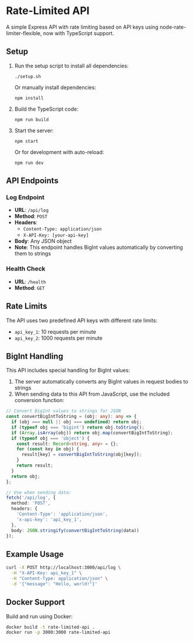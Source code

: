 # Rate-Limited API

A simple Express API with rate limiting based on API keys using node-rate-limiter-flexible, now with TypeScript support.

## Setup

1. Run the setup script to install all dependencies:
   ```
   ./setup.sh
   ```
   
   Or manually install dependencies:
   ```
   npm install
   ```

2. Build the TypeScript code:
   ```
   npm run build
   ```

3. Start the server:
   ```
   npm start
   ```
   
   Or for development with auto-reload:
   ```
   npm run dev
   ```

## API Endpoints

### Log Endpoint
- **URL**: `/api/log`
- **Method**: `POST`
- **Headers**: 
  - `Content-Type: application/json`
  - `X-API-Key: [your-api-key]`
- **Body**: Any JSON object
- **Note**: This endpoint handles BigInt values automatically by converting them to strings

### Health Check
- **URL**: `/health`
- **Method**: `GET`

## Rate Limits

The API uses two predefined API keys with different rate limits:
- `api_key_1`: 10 requests per minute
- `api_key_2`: 1000 requests per minute

## BigInt Handling

This API includes special handling for BigInt values:

1. The server automatically converts any BigInt values in request bodies to strings
2. When sending data to this API from JavaScript, use the included conversion function:

```typescript
// Convert BigInt values to strings for JSON
const convertBigIntToString = (obj: any): any => {
  if (obj === null || obj === undefined) return obj;
  if (typeof obj === 'bigint') return obj.toString();
  if (Array.isArray(obj)) return obj.map(convertBigIntToString);
  if (typeof obj === 'object') {
    const result: Record<string, any> = {};
    for (const key in obj) {
      result[key] = convertBigIntToString(obj[key]);
    }
    return result;
  }
  return obj;
};

// Use when sending data:
fetch('/api/log', {
  method: 'POST',
  headers: {
    'Content-Type': 'application/json',
    'x-api-key': 'api_key_1',
  },
  body: JSON.stringify(convertBigIntToString(data))
});
```

## Example Usage

```bash
curl -X POST http://localhost:3000/api/log \
  -H "X-API-Key: api_key_1" \
  -H "Content-Type: application/json" \
  -d '{"message": "Hello, world!"}'
```

## Docker Support

Build and run using Docker:

```bash
docker build -t rate-limited-api .
docker run -p 3000:3000 rate-limited-api
``` 